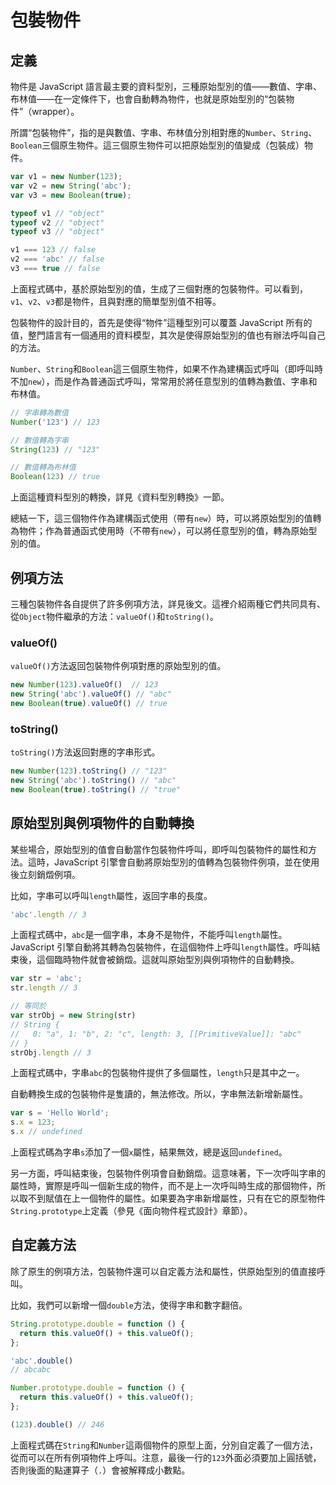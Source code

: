 # 包裝物件

## 定義

物件是 JavaScript 語言最主要的資料型別，三種原始型別的值——數值、字串、布林值——在一定條件下，也會自動轉為物件，也就是原始型別的“包裝物件”（wrapper）。

所謂“包裝物件”，指的是與數值、字串、布林值分別相對應的`Number`、`String`、`Boolean`三個原生物件。這三個原生物件可以把原始型別的值變成（包裝成）物件。

```javascript
var v1 = new Number(123);
var v2 = new String('abc');
var v3 = new Boolean(true);

typeof v1 // "object"
typeof v2 // "object"
typeof v3 // "object"

v1 === 123 // false
v2 === 'abc' // false
v3 === true // false
```

上面程式碼中，基於原始型別的值，生成了三個對應的包裝物件。可以看到，`v1`、`v2`、`v3`都是物件，且與對應的簡單型別值不相等。

包裝物件的設計目的，首先是使得“物件”這種型別可以覆蓋 JavaScript 所有的值，整門語言有一個通用的資料模型，其次是使得原始型別的值也有辦法呼叫自己的方法。

`Number`、`String`和`Boolean`這三個原生物件，如果不作為建構函式呼叫（即呼叫時不加`new`），而是作為普通函式呼叫，常常用於將任意型別的值轉為數值、字串和布林值。

```javascript
// 字串轉為數值
Number('123') // 123

// 數值轉為字串
String(123) // "123"

// 數值轉為布林值
Boolean(123) // true
```

上面這種資料型別的轉換，詳見《資料型別轉換》一節。

總結一下，這三個物件作為建構函式使用（帶有`new`）時，可以將原始型別的值轉為物件；作為普通函式使用時（不帶有`new`），可以將任意型別的值，轉為原始型別的值。

## 例項方法

三種包裝物件各自提供了許多例項方法，詳見後文。這裡介紹兩種它們共同具有、從`Object`物件繼承的方法：`valueOf()`和`toString()`。

### valueOf()

`valueOf()`方法返回包裝物件例項對應的原始型別的值。

```javascript
new Number(123).valueOf()  // 123
new String('abc').valueOf() // "abc"
new Boolean(true).valueOf() // true
```

### toString()

`toString()`方法返回對應的字串形式。

```javascript
new Number(123).toString() // "123"
new String('abc').toString() // "abc"
new Boolean(true).toString() // "true"
```

## 原始型別與例項物件的自動轉換

某些場合，原始型別的值會自動當作包裝物件呼叫，即呼叫包裝物件的屬性和方法。這時，JavaScript 引擎會自動將原始型別的值轉為包裝物件例項，並在使用後立刻銷燬例項。

比如，字串可以呼叫`length`屬性，返回字串的長度。

```javascript
'abc'.length // 3
```

上面程式碼中，`abc`是一個字串，本身不是物件，不能呼叫`length`屬性。JavaScript 引擎自動將其轉為包裝物件，在這個物件上呼叫`length`屬性。呼叫結束後，這個臨時物件就會被銷燬。這就叫原始型別與例項物件的自動轉換。

```javascript
var str = 'abc';
str.length // 3

// 等同於
var strObj = new String(str)
// String {
//   0: "a", 1: "b", 2: "c", length: 3, [[PrimitiveValue]]: "abc"
// }
strObj.length // 3
```

上面程式碼中，字串`abc`的包裝物件提供了多個屬性，`length`只是其中之一。

自動轉換生成的包裝物件是隻讀的，無法修改。所以，字串無法新增新屬性。

```javascript
var s = 'Hello World';
s.x = 123;
s.x // undefined
```

上面程式碼為字串`s`添加了一個`x`屬性，結果無效，總是返回`undefined`。

另一方面，呼叫結束後，包裝物件例項會自動銷燬。這意味著，下一次呼叫字串的屬性時，實際是呼叫一個新生成的物件，而不是上一次呼叫時生成的那個物件，所以取不到賦值在上一個物件的屬性。如果要為字串新增屬性，只有在它的原型物件`String.prototype`上定義（參見《面向物件程式設計》章節）。

## 自定義方法

除了原生的例項方法，包裝物件還可以自定義方法和屬性，供原始型別的值直接呼叫。

比如，我們可以新增一個`double`方法，使得字串和數字翻倍。

```javascript
String.prototype.double = function () {
  return this.valueOf() + this.valueOf();
};

'abc'.double()
// abcabc

Number.prototype.double = function () {
  return this.valueOf() + this.valueOf();
};

(123).double() // 246
```

上面程式碼在`String`和`Number`這兩個物件的原型上面，分別自定義了一個方法，從而可以在所有例項物件上呼叫。注意，最後一行的`123`外面必須要加上圓括號，否則後面的點運算子（`.`）會被解釋成小數點。

